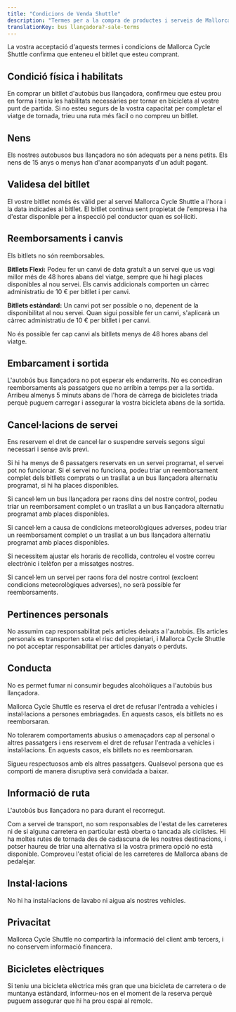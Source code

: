 ```yaml
---
title: "Condicions de Venda Shuttle"
description: "Termes per a la compra de productes i serveis de Mallorca Cycle Shuttle."
translationKey: bus llançadora?-sale-terms
---
```


La vostra acceptació d'aquests termes i condicions de Mallorca Cycle Shuttle confirma que enteneu el bitllet que esteu comprant.

## Condició física i habilitats

En comprar un bitllet d'autobús bus llançadora, confirmeu que esteu prou en forma i teniu les habilitats necessàries per tornar en bicicleta al vostre punt de partida. Si no esteu segurs de la vostra capacitat per completar el viatge de tornada, trieu una ruta més fàcil o no compreu un bitllet.

## Nens

Els nostres autobusos bus llançadora no són adequats per a nens petits. Els nens de 15 anys o menys han d'anar acompanyats d'un adult pagant.

## Validesa del bitllet

El vostre bitllet només és vàlid per al servei Mallorca Cycle Shuttle a l'hora i la data indicades al bitllet. El bitllet continua sent propietat de l'empresa i ha d'estar disponible per a inspecció pel conductor quan es sol·liciti.

## Reemborsaments i canvis

Els bitllets no són reemborsables.

**Bitllets Flexi:** Podeu fer un canvi de data gratuït a un servei que us vagi millor més de 48 hores abans del viatge, sempre que hi hagi places disponibles al nou servei. Els canvis addicionals comporten un càrrec administratiu de 10 € per bitllet i per canvi.

**Bitllets estàndard:** Un canvi pot ser possible o no, depenent de la disponibilitat al nou servei. Quan sigui possible fer un canvi, s'aplicarà un càrrec administratiu de 10 € per bitllet i per canvi.

No és possible fer cap canvi als bitllets menys de 48 hores abans del viatge.

## Embarcament i sortida

L'autobús bus llançadora no pot esperar els endarrerits. No es concediran reemborsaments als passatgers que no arribin a temps per a la sortida. Arribeu almenys 5 minuts abans de l'hora de càrrega de bicicletes triada perquè puguem carregar i assegurar la vostra bicicleta abans de la sortida.

## Cancel·lacions de servei

Ens reservem el dret de cancel·lar o suspendre serveis segons sigui necessari i sense avís previ.

Si hi ha menys de 6 passatgers reservats en un servei programat, el servei pot no funcionar. Si el servei no funciona, podeu triar un reemborsament complet dels bitllets comprats o un trasllat a un bus llançadora alternatiu programat, si hi ha places disponibles.

Si cancel·lem un bus llançadora per raons dins del nostre control, podeu triar un reemborsament complet o un trasllat a un bus llançadora alternatiu programat amb places disponibles.

Si cancel·lem a causa de condicions meteorològiques adverses, podeu triar un reemborsament complet o un trasllat a un bus llançadora alternatiu programat amb places disponibles.

Si necessitem ajustar els horaris de recollida, controleu el vostre correu electrònic i telèfon per a missatges nostres.

Si cancel·lem un servei per raons fora del nostre control (excloent condicions meteorològiques adverses), no serà possible fer reemborsaments.

## Pertinences personals

No assumim cap responsabilitat pels articles deixats a l'autobús. Els articles personals es transporten sota el risc del propietari, i Mallorca Cycle Shuttle no pot acceptar responsabilitat per articles danyats o perduts.

## Conducta

No es permet fumar ni consumir begudes alcohòliques a l'autobús bus llançadora.

Mallorca Cycle Shuttle es reserva el dret de refusar l'entrada a vehicles i instal·lacions a persones embriagades. En aquests casos, els bitllets no es reemborsaran.

No tolerarem comportaments abusius o amenaçadors cap al personal o altres passatgers i ens reservem el dret de refusar l'entrada a vehicles i instal·lacions. En aquests casos, els bitllets no es reemborsaran.

Sigueu respectuosos amb els altres passatgers. Qualsevol persona que es comporti de manera disruptiva serà convidada a baixar.

## Informació de ruta

L'autobús bus llançadora no para durant el recorregut.

Com a servei de transport, no som responsables de l'estat de les carreteres ni de si alguna carretera en particular està oberta o tancada als ciclistes. Hi ha moltes rutes de tornada des de cadascuna de les nostres destinacions, i potser haureu de triar una alternativa si la vostra primera opció no està disponible. Comproveu l'estat oficial de les carreteres de Mallorca abans de pedalejar.

## Instal·lacions

No hi ha instal·lacions de lavabo ni aigua als nostres vehicles.

## Privacitat

Mallorca Cycle Shuttle no compartirà la informació del client amb tercers, i no conservem informació financera.

## Bicicletes elèctriques

Si teniu una bicicleta elèctrica més gran que una bicicleta de carretera o de muntanya estàndard, informeu-nos en el moment de la reserva perquè puguem assegurar que hi ha prou espai al remolc.
